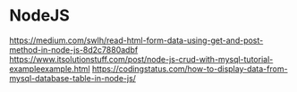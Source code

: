 # NodeJS

https://medium.com/swlh/read-html-form-data-using-get-and-post-method-in-node-js-8d2c7880adbf
https://www.itsolutionstuff.com/post/node-js-crud-with-mysql-tutorial-exampleexample.html
https://codingstatus.com/how-to-display-data-from-mysql-database-table-in-node-js/
